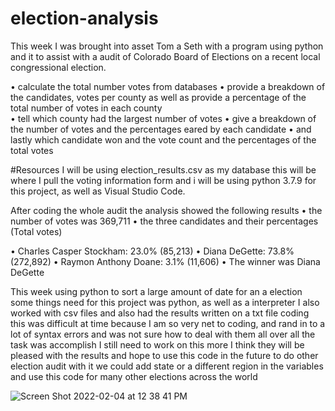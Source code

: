 # election-analysis

  This week I was brought into asset Tom a Seth with a program using python and it to assist with a audit of Colorado Board of Elections on a recent local congressional election.
  
•	calculate the total number votes from  databases 
•	provide a breakdown of the candidates, votes per county as well as provide a percentage of the total number of votes in each county  
•	tell which county had the largest number of votes 
•	give a breakdown of the number of votes and the percentages eared by each candidate 
•	and lastly which candidate won and the vote count and the percentages of the total votes 

#Resources 
I will be using election_results.csv as my database this will be where I pull the voting information form and i will be using python 3.7.9 for this project, as well as Visual Studio Code.

After coding the whole audit the analysis showed the following results 
•	the number of votes was 369,711
•	the three candidates and their percentages (Total votes)

•	Charles Casper Stockham: 23.0% (85,213)
•	Diana DeGette: 73.8% (272,892)
•	Raymon Anthony Doane: 3.1% (11,606)
• The winner was Diana DeGette 

This week using python to sort a large amount of date for an a election some things need for this project was python, as well as a interpreter I also worked with csv files and also had the results written on a txt file coding this was difficult at time because I am so very net to coding, and rand in to a lot of syntax errors and was not sure how to deal with them all over all the task was accomplish I still need to work on this more I think they will be pleased with the results and hope to use this code in the future to do other election audit with it we could add state or a different region in the variables and use this code for many other elections across the world 

![Screen Shot 2022-02-04 at 12 38 41 PM](https://user-images.githubusercontent.com/93777016/152585015-7e5dd4b4-4be4-4a97-9444-d795011dd604.png)

